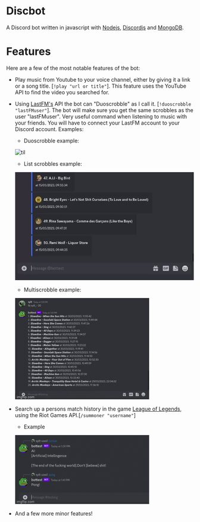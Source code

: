 # Discbot

A Discord bot written in javascript with [Nodejs](https://nodejs.org/en/), [Discordjs](https://discord.js.org/#/) and [MongoDB](https://www.mongodb.com/).

# Features

Here are a few of the most notable features of the bot:

* Play music from Youtube to your voice channel, either by giving it a link or a song title. [```!play "url or title"```]. This feature uses the YouTube API to find the video you searched for.
* Using [LastFM's](https://www.last.fm/home) API the bot can "Duoscrobble" as I call it. [```!duoscrobble "lastFMuser"```]. The bot will make sure you get the same scrobbles as the user "lastFMuser". Very useful command when listening to music with your friends. You will have to connect your LastFM account to your Discord account. Examples:

    - Duoscrobble example:

    ![til](./gifs/duoscrobblegif2.gif)

    - List scrobbles example:

    ![til](./gifs/lsgif2.gif)

    - Multiscrobble example:

    ![til](./gifs/multiscrobblegif.gif)

* Search up a persons match history in the game [League of Legends](https://www.leagueoflegends.com/en-us/), using the Riot Games API.[```/summoner "username"```]

    - Example

    ![til](./gifs/summonergif.gif)

* And a few more minor features!


